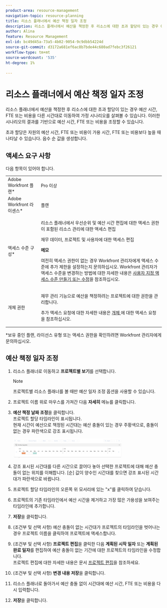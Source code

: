 ```yaml
---
product-area: resource-management
navigation-topic: resource-planning
title: 리소스 플래너에서 예산 책정 일자 조정
description: 리소스 플래너에서 예산을 책정한 후 리소스에 대한 초과 할당이 있는 경우 예산 시간, FTE 또는 비용을 다른 시간대로 이동하여 가정 시나리오를 살펴볼 수 있습니다. 이러한 시나리오의 결과를 기반으로 예산 시간, FTE 또는 비용을 조정할 수 있습니다.
author: Alina
feature: Resource Management
exl-id: bc49d45a-73a5-4b02-9054-9c9dbb54224d
source-git-commit: d3172a681ef6ac8b7bde44c680ad7febc3f26121
workflow-type: tm+mt
source-wordcount: '535'
ht-degree: 1%

---
```


# 리소스 플래너에서 예산 책정 일자 조정

리소스 플래너에서 예산을 책정한 후 리소스에 대한 초과 할당이 있는 경우 예산 시간, FTE 또는 비용을 다른 시간대로 이동하여 가정 시나리오를 살펴볼 수 있습니다. 이러한 시나리오의 결과를 기반으로 예산 시간, FTE 또는 비용을 조정할 수 있습니다.

초과 할당은 자원의 예산 시간, FTE 또는 비용이 가용 시간, FTE 또는 비용보다 높을 때 나타날 수 있습니다. 음수 순 값을 생성합니다.

## 액세스 요구 사항

다음 항목이 있어야 합니다.

<table style="table-layout:auto"> 
 <col> 
 <col> 
 <tbody> 
  <tr> 
   <td role="rowheader">Adobe Workfront 플랜*</td> 
   <td> <p>Pro 이상</p> </td> 
  </tr> 
  <tr> 
   <td role="rowheader">Adobe Workfront 라이센스*</td> 
   <td> <p>플랜 </p> </td> 
  </tr> 
  <tr> 
   <td role="rowheader">액세스 수준 구성*</td> 
   <td> <p>리소스 플래너에서 우선순위 및 예산 시간 편집에 대한 액세스 권한이 포함된 리소스 관리에 대한 액세스 편집</p> <p>재무 데이터, 프로젝트 및 사용자에 대한 액세스 편집</p> <p><b>메모</b>

여전히 액세스 권한이 없는 경우 Workfront 관리자에게 액세스 수준에 추가 제한을 설정하는지 문의하십시오. Workfront 관리자가 액세스 수준을 변경하는 방법에 대한 자세한 내용은 <a href="../../administration-and-setup/add-users/configure-and-grant-access/create-modify-access-levels.md" class="MCXref xref">사용자 지정 액세스 수준 만들기 또는 수정</a>을 참조하십시오.</p> </td>
</tr> 
  <tr> 
   <td role="rowheader">개체 권한</td> 
   <td> <p>재무 관리 기능으로 예산을 책정하려는 프로젝트에 대한 권한을 관리합니다.</p> <p>추가 액세스 요청에 대한 자세한 내용은 <a href="../../workfront-basics/grant-and-request-access-to-objects/request-access.md" class="MCXref xref">개체 </a>에 대한 액세스 요청 을 참조하십시오.</p> </td> 
  </tr> 
 </tbody> 
</table>

&#42;보유 중인 플랜, 라이선스 유형 또는 액세스 권한을 확인하려면 Workfront 관리자에게 문의하십시오.

## 예산 책정 일자 조정

1. 리소스 플래너로 이동하고 **프로젝트별 보기**&#x200B;를 선택합니다.

   >[!NOTE]
   >
   >프로젝트별 리소스 플래너를 볼 때만 예산 일자 조정 옵션을 사용할 수 있습니다.

1. 프로젝트 이름 위로 마우스를 가져간 다음 **자세히** 메뉴를 클릭합니다.
1. **예산 책정 날짜 조정**&#x200B;을 클릭합니다.\
   프로젝트 할당 타임라인이 표시됩니다.\
   현재 시간이 예산으로 책정된 시간대는 예산 충돌이 있는 경우 주황색으로, 충돌이 없는 경우 파란색으로 강조 표시됩니다.

   ![](assets/rp-adjust-budgeting-dates-with-no-done-button-350x63.png)

1. 강조 표시된 시간대를 다른 시간으로 끌어다 놓아 선택한 프로젝트에 대해 예산 충돌이 없는 위치를 이해합니다. [순] 값이 양수인 시간대를 찾으면 강조 표시된 시간대가 파란색으로 바뀝니다.
1. 프로젝트 할당 타임라인의 오른쪽 위 모서리에 있는 &quot;x&quot;를 클릭하여 닫습니다.
1. 프로젝트의 기존 타임라인에서 예산 시간을 제거하고 가장 많은 가용성을 보여주는 타임라인에 추가합니다.
1. **저장**&#x200B;을 클릭합니다.
1. (조건부 및 선택 사항) 예산 충돌이 없는 시간대가 프로젝트의 타임라인을 벗어나는 경우 프로젝트 이름을 클릭하여 프로젝트에 액세스합니다.
1. (조건부 및 선택 사항) **프로젝트 편집**&#x200B;을 클릭한 다음 **계획된 시작 일자** 또는 **계획된 완료 일자**&#x200B;를 편집하여 예산 충돌이 없는 기간에 대한 프로젝트의 타임라인을 수정합니다.\
   프로젝트 편집에 대한 자세한 내용은 문서 [프로젝트 편집](../../manage-work/projects/manage-projects/edit-projects.md)을 참조하세요.

1. (조건부 및 선택 사항) **변경 내용 저장**&#x200B;을 클릭합니다.
1. 리소스 플래너로 돌아가서 예산 충돌 없이 시간대에 예산 시간, FTE 또는 비용을 다시 입력합니다.
1. **저장**&#x200B;을 클릭합니다.
